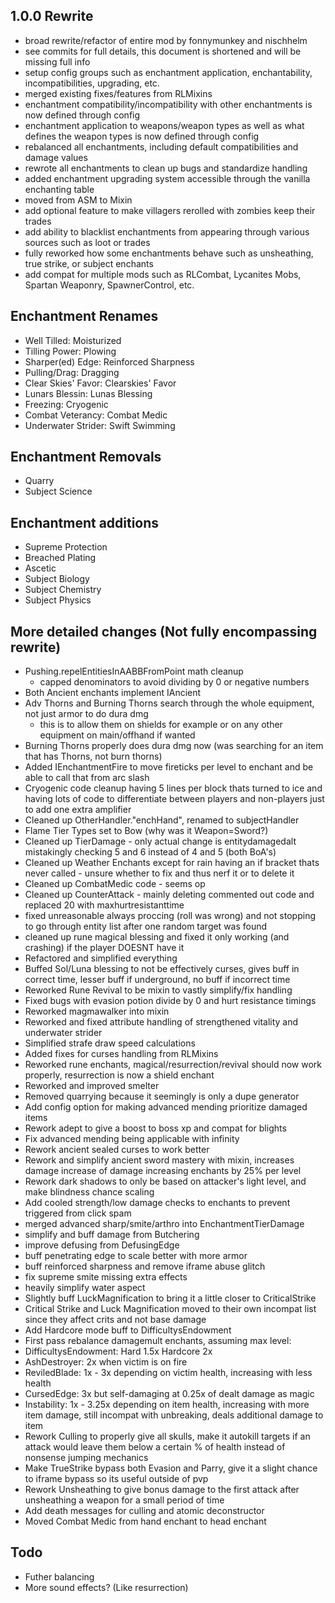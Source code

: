 ## 1.0.0 Rewrite
- broad rewrite/refactor of entire mod by fonnymunkey and nischhelm
- see commits for full details, this document is shortened and will be missing full info
- setup config groups such as enchantment application, enchantability, incompatibilities, upgrading, etc.
- merged existing fixes/features from RLMixins
- enchantment compatibility/incompatibility with other enchantments is now defined through config
- enchantment application to weapons/weapon types as well as what defines the weapon types is now defined through config
- rebalanced all enchantments, including default compatibilities and damage values
- rewrote all enchantments to clean up bugs and standardize handling
- added enchantment upgrading system accessible through the vanilla enchanting table
- moved from ASM to Mixin
- add optional feature to make villagers rerolled with zombies keep their trades
- add ability to blacklist enchantments from appearing through various sources such as loot or trades
- fully reworked how some enchantments behave such as unsheathing, true strike, or subject enchants
- add compat for multiple mods such as RLCombat, Lycanites Mobs, Spartan Weaponry, SpawnerControl, etc.

## Enchantment Renames
- Well Tilled: Moisturized
- Tilling Power: Plowing
- Sharper(ed) Edge: Reinforced Sharpness
- Pulling/Drag: Dragging
- Clear Skies' Favor: Clearskies' Favor
- Lunars Blessin: Lunas Blessing
- Freezing: Cryogenic
- Combat Veterancy: Combat Medic
- Underwater Strider: Swift Swimming

## Enchantment Removals
- Quarry
- Subject Science

## Enchantment additions
- Supreme Protection
- Breached Plating
- Ascetic
- Subject Biology
- Subject Chemistry
- Subject Physics

## More detailed changes (Not fully encompassing rewrite)
- Pushing.repelEntitiesInAABBFromPoint math cleanup
  - capped denominators to avoid dividing by 0 or negative numbers
- Both Ancient enchants implement IAncient
- Adv Thorns and Burning Thorns search through the whole equipment, not just armor to do dura dmg
  - this is to allow them on shields for example or on any other equipment on main/offhand if wanted
- Burning Thorns properly does dura dmg now (was searching for an item that has Thorns, not burn thorns)
- Added IEnchantmentFire to move fireticks per level to enchant and be able to call that from arc slash
- Cryogenic code cleanup having 5 lines per block thats turned to ice and having lots of code to differentiate between players and non-players just to add one extra amplifier
- Cleaned up OtherHandler."enchHand", renamed to subjectHandler
- Flame Tier Types set to Bow (why was it Weapon=Sword?)
- Cleaned up TierDamage - only actual change is entitydamagedalt mistakingly checking 5 and 6 instead of 4 and 5 (both BoA's)
- Cleaned up Weather Enchants except for rain having an if bracket thats never called - unsure whether to fix and thus nerf it or to delete it
- Cleaned up CombatMedic code - seems op
- Cleaned up CounterAttack - mainly deleting commented out code and replaced 20 with maxhurtresistanttime
- fixed unreasonable always proccing (roll was wrong) and not stopping to go through entity list after one random target was found
- cleaned up rune magical blessing and fixed it only working (and crashing) if the player DOESNT have it
- Refactored and simplified everything
- Buffed Sol/Luna blessing to not be effectively curses, gives buff in correct time, lesser buff if underground, no buff if incorrect time
- Reworked Rune Revival to be mixin to vastly simplify/fix handling
- Fixed bugs with evasion potion divide by 0 and hurt resistance timings
- Reworked magmawalker into mixin
- Reworked and fixed attribute handling of strengthened vitality and underwater strider
- Simplified strafe draw speed calculations
- Added fixes for curses handling from RLMixins
- Reworked rune enchants, magical/resurrection/revival should now work properly, resurrection is now a shield enchant
- Reworked and improved smelter
- Removed quarrying because it seemingly is only a dupe generator
- Add config option for making advanced mending prioritize damaged items
- Rework adept to give a boost to boss xp and compat for blights
- Fix advanced mending being applicable with infinity
- Rework ancient sealed curses to work better
- Rework and simplify ancient sword mastery with mixin, increases damage increase of damage increasing enchants by 25% per level
- Rework dark shadows to only be based on attacker's light level, and make blindness chance scaling
- Add cooled strength/low damage checks to enchants to prevent triggered from click spam
- merged advanced sharp/smite/arthro into EnchantmentTierDamage
- simplify and buff damage from Butchering
- improve defusing from DefusingEdge
- buff penetrating edge to scale better with more armor
- buff reinforced sharpness and remove iframe abuse glitch
- fix supreme smite missing extra effects
- heavily simplify water aspect
- Slightly buff LuckMagnification to bring it a little closer to CriticalStrike
- Critical Strike and Luck Magnification moved to their own incompat list since they affect crits and not base damage
- Add Hardcore mode buff to DifficultysEndowment
- First pass rebalance damagemult enchants, assuming max level:
- DifficultysEndowment: Hard 1.5x Hardcore 2x
- AshDestroyer: 2x when victim is on fire
- ReviledBlade: 1x - 3x depending on victim health, increasing with less health
- CursedEdge: 3x but self-damaging at 0.25x of dealt damage as magic
- Instability: 1x - 3.25x depending on item health, increasing with more item damage, still incompat with unbreaking, deals additional damage to item
- Rework Culling to properly give all skulls, make it autokill targets if an attack would leave them below a certain % of health instead of nonsense jumping mechanics
- Make TrueStrike bypass both Evasion and Parry, give it a slight chance to iframe bypass so its useful outside of pvp
- Rework Unsheathing to give bonus damage to the first attack after unsheathing a weapon for a small period of time
- Add death messages for culling and atomic deconstructor
- Moved Combat Medic from hand enchant to head enchant

## Todo
- Futher balancing
- More sound effects? (Like resurrection)